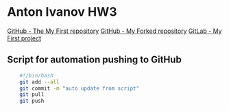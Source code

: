 # Anton Ivanov HW3

[GitHub - The My First repository](https://github.com/AntonIvanovDevOps/AntonIvanovDevOps)
[GitHub - My Forked repository](https://github.com/AntonIvanovDevOps/sa.it-academy.by)
[GitLab - My First project](https://gitlab.com/devops1304239/FirstProject)

## Script for automation pushing to GitHub
``` bash
    #!/bin/bash
    git add --all
    git commit -m "auto update from script"
    git pull
    git push
```
   